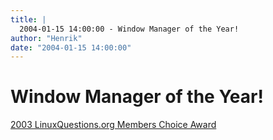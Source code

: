 ```yaml
---
title: |
  2004-01-15 14:00:00 - Window Manager of the Year!
author: "Henrik"
date: "2004-01-15 14:00:00"
---
```


# Window Manager of the Year!

<a href="http://www.linuxquestions.org/questions/showthread.php?s=&threadid=116368">2003 LinuxQuestions.org Members Choice Award </a>




